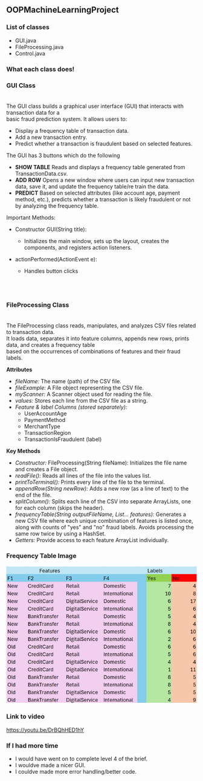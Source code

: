 ## OOPMachineLearningProject

### List of classes
- GUI.java
- FileProcessing.java
- Control.java

### What each class does!
### GUI Class <br><br>
The GUI class builds a graphical user interface (GUI) that interacts with transaction data for a <br>
basic fraud prediction system. It allows users to: <br>
- Display a frequency table of transaction data.
- Add a new transaction entry.
- Predict whether a transaction is fraudulent based on selected features.

The GUI has 3 buttons which do the following
- **SHOW TABLE** Reads and displays a frequency table generated from TransactionData.csv.
- **ADD ROW** Opens a new window where users can input new transaction data, save it, and update the frequency table/re train the data.
- **PREDICT** Based on selected attributes (like account age, payment method, etc.), predicts whether a transaction is likely fraudulent or not by analyzing the frequency table.

Important Methods:
- Constructor GUI(String title):
   - Initializes the main window, sets up the layout, creates the components, and registers action listeners.

- actionPerformed(ActionEvent e):
  - Handles button clicks
<br>
<br>

### FileProcessing Class <br><br>
The FileProcessing class reads, manipulates, and analyzes CSV files related to transaction data. <br>
It loads data, separates it into feature columns, appends new rows, prints data, and creates a frequency table <br>
based on the occurrences of combinations of features and their fraud labels.

**Attributes** <br>
  - *_fileName:_* The name (path) of the CSV file. <br>
  - *_fileExample:_* A File object representing the CSV file. <br>
  - *_myScanner:_* A Scanner object used for reading the file. <br>
  - *_values:_* Stores each line from the CSV file as a string. <br>
  - *_Feature & label Columns (stored separately):_* <br>
    - UserAccountAge
    - PaymentMethod
    - MerchantType
    - TransactionRegion
    - TransactionIsFraudulent (label)

**Key Methods** <br>
  - *_Constructor:_* FileProcessing(String fileName): Initializes the file name and creates a File object. <br>
  - *_readFile():_* Reads all lines of the file into the values list. <br>
  - *_printToTerminal():_* Prints every line of the file to the terminal. <br>
  - *_appendRow(String newRow):_* Adds a new row (as a line of text) to the end of the file. <br>
  - *_splitColumn():_* Splits each line of the CSV into separate ArrayLists, one for each column (skips the header). <br>
  - *_frequencyTable(String outputFileName, List... features):_* Generates a new CSV file where each unique combination of features is listed once, along with counts of "yes" and "no" fraud labels. Avoids processing the same row twice by using a HashSet. <br>
  - *_Getters:_* Provide access to each feature ArrayList individually.

### Frequency Table Image
![Frequency Table](freqTable.png)

### Link to video
https://youtu.be/DrBQhHED1hY

### If I had more time
- I would have went on to complete level 4 of the brief.
- I wouldve made a nicer GUI.
- I couldve made more error handling/better code.
